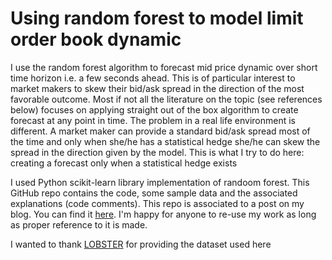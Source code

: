 # Using random forest to model limit order book dynamic
I use the random forest algorithm to forecast mid price dynamic over short time horizon i.e. a few seconds ahead. This is of particular interest to market makers to skew their bid/ask spread in the direction of the most favorable outcome. Most if not all the literature on the topic (see references below) focuses on applying straight out of the box algorithm to create forecast at any point in time. The problem in a real life environment is different. A market maker can provide a standard bid/ask spread most of the time and only when she/he has a statistical hedge she/he can skew the spread in the direction given by the model. This is what I try to do here: creating a forecast only when a statistical hedge exists

I used Python scikit-learn library implementation of randoom forest. This GitHub repo contains the code, some sample data and the associated explanations (code comments). This repo is associated to a post on my blog. You can find it [here](https://www.thertrader.com/). I'm happy for anyone to re-use my work as long as proper reference to it is made.

I wanted to thank [LOBSTER](https://lobsterdata.com/) for providing the dataset used here
